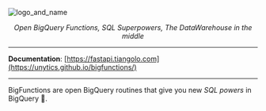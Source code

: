 ![logo_and_name](https://user-images.githubusercontent.com/111615732/186508787-6af04ed0-4750-4c49-926a-eacfd4a3dfbb.png)
<p align="center">
    <em>Open BigQuery Functions, SQL Superpowers, The DataWarehouse in the middle</em>
</p>

---

**Documentation**: <a href="https://unytics.github.io/bigfunctions/" target="_blank">[https://fastapi.tiangolo.com](https://unytics.github.io/bigfunctions/)</a>

---

BigFunctions are open BigQuery routines that give you new *SQL powers* in BigQuery 💪.

